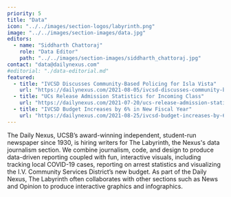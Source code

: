 ```yaml
---
priority: 5
title: "Data"
icon: "../../images/section-logos/labyrinth.png"
image: "../../images/section-images/data.jpg"
editors:
  - name: "Siddharth Chattoraj"
    role: "Data Editor"
    path: "../../images/section-images/siddharth_chattoraj.jpg"
contact: "data@dailynexus.com"
#editorial: "./data-editorial.md"
featured:
  - title: "IVCSD Discusses Community-Based Policing for Isla Vista"
    url: "https://dailynexus.com/2021-08-05/ivcsd-discusses-community-based-policing-for-isla-vista/"
  - title: "UCs Release Admission Statistics for Incoming Class"
    url: "https://dailynexus.com/2021-07-20/ucs-release-admission-statistics-for-incoming-class/"
  - title: "IVCSD Budget Increases by 6% in New Fiscal Year"
    url: "https://dailynexus.com/2021-08-25/ivcsd-budget-increases-by-6-in-new-fiscal-year/"
---
```

The Daily Nexus, UCSB’s award-winning independent, student-run newspaper since 1930, is hiring writers for The Labyrinth, the Nexus's data journalism section. We combine journalism, code, and design to produce data-driven reporting coupled with fun, interactive visuals, including tracking local COVID-19 cases, reporting on arrest statistics and visualizing the I.V. Community Services District’s new budget. As part of the Daily Nexus, The Labyrinth often collaborates with other sections such as News and Opinion to produce interactive graphics and infographics.